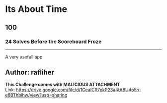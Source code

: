 # Its About Time
## 100
### 24 Solves Before the Scoreboard Froze
---
A very usefull app

Author: rafliher
---
**This Challenge comes with MALICIOUS ATTACHMENT**  
Link: https://drive.google.com/file/d/1CeaICR7pkP23a4tA6U4o5n-e8BThbihw/view?usp=sharing
